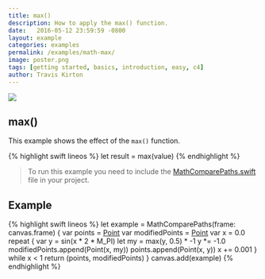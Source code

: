 ```yaml
---
title: max()
description: How to apply the max() function.
date:   2016-05-12 23:59:59 -0800
layout: example
categories: examples
permalink: /examples/math-max/
image: poster.png
tags: [getting started, basics, introduction, easy, c4]
author: Travis Kirton
---
```

![](max.png)

## max()
This example shows the effect of the `max()` function.

{% highlight swift lineos %}
let result = max(value)
{% endhighlight %}

> To run this example you need to include the [MathComparePaths.swift](https://gist.github.com/C4Framework/0705e9ad451fa2b655075ad72432ca46) file in your project.

## Example
{% highlight swift lineos %}
let example = MathComparePaths(frame: canvas.frame) {
    var points = [Point]()
    var modifiedPoints = [Point]()
    var x = 0.0
    repeat {
        var y = sin(x * 2 * M_PI)
        let my = max(y, 0.5) * -1
        y *= -1.0
        modifiedPoints.append(Point(x, my))
        points.append(Point(x, y))
        x += 0.001
    } while x < 1
    return (points, modifiedPoints)
}
canvas.add(example)
{% endhighlight %}
